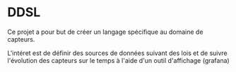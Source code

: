 # DDSL

Ce projet a pour but de créer un langage spécifique au domaine de 
capteurs. 

L'intéret est de définir des sources de données suivant des lois et de 
suivre l'évolution des capteurs sur le temps à l'aide d'un outil 
d'affichage (grafana)
